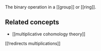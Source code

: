 
The binary operation in a [[group]] or [[ring]].

## Related concepts

* [[multiplicative cohomology theory]]

[[!redirects multiplications]]